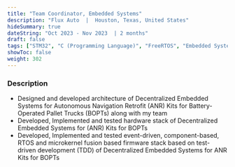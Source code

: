 ```yaml
---
title: "Team Coordinator, Embedded Systems"
description: "Flux Auto  |  Houston, Texas, United States"
hideSummary: true
dateString: "Oct 2023 - Nov 2023  | 2 months"
draft: false
tags: ["STM32", "C (Programming Language)", "FreeRTOS", "Embedded Systems", "Communication Protocols", "CANOpen", "I2C", "GPIO", "USB", "UART", "ADC", "CI/CD", "Reverse Engineering", "Case Study"]
showToc: false
weight: 302
--- 
```


### Description

- Designed and developed architecture of Decentralized Embedded Systems for Autonomous Navigation Retrofit (ANR) Kits for Battery-Operated Pallet Trucks (BOPTs) along with my team 
- Developed, Implemented and tested hardware stack of Decentralized Embedded Systems for (ANR) Kits for BOPTs
- Developed, Implemented and tested event-driven, component-based, RTOS and microkernel fusion based firmware stack based on test-driven development (TDD) of Decentralized Embedded Systems for ANR Kits for BOPTs
